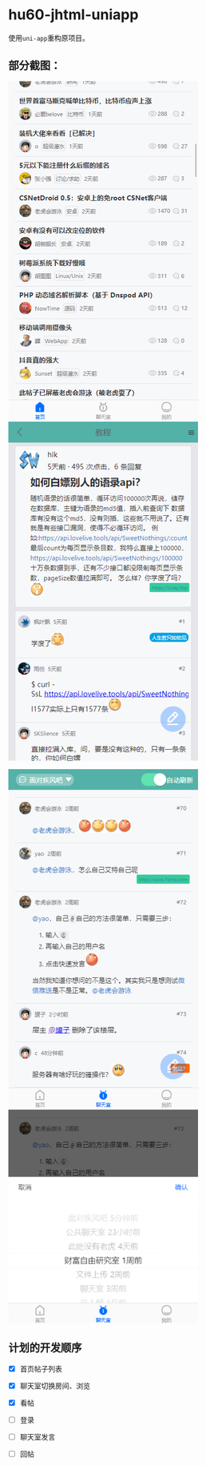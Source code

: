 # hu60-jhtml-uniapp

使用`uni-app`重构原项目。

## 部分截图：

![首页帖子列表](./screenshots/image-20210131175649489.png)  ![帖子详情](./screenshots/post-detail.png)

![聊天室](./screenshots/image-20210131175722178.png)  ![切换聊天室](./screenshots/image-20210131175743796.png)

## 计划的开发顺序

- [x] 首页帖子列表
- [x] 聊天室切换房间、浏览
- [x] 看帖
- [ ] 登录
- [ ] 聊天室发言
- [ ] 回帖

